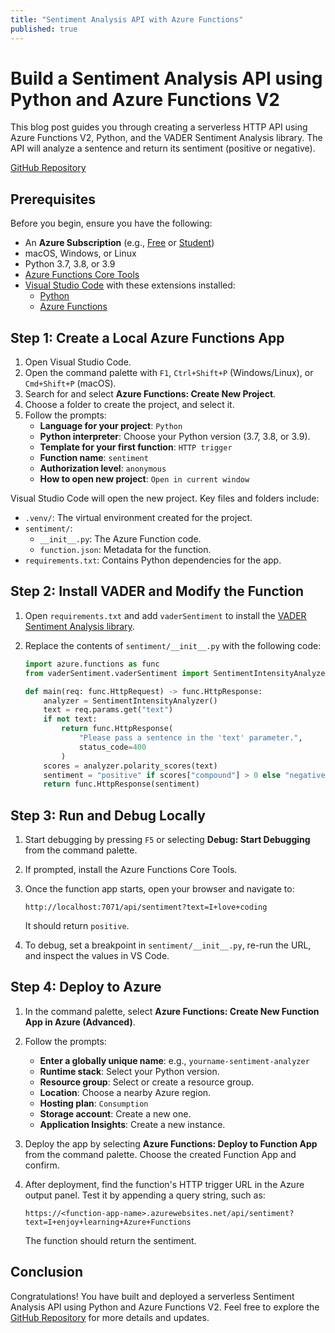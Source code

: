 ```yaml
---
title: "Sentiment Analysis API with Azure Functions"
published: true
---
```


# Build a Sentiment Analysis API using Python and Azure Functions V2

This blog post guides you through creating a serverless HTTP API using Azure Functions V2, Python, and the VADER Sentiment Analysis library. The API will analyze a sentence and return its sentiment (positive or negative).

[GitHub Repository](https://github.com/RolandBouwer/Sentiment-Analysis-Azure-Functions)

## Prerequisites

Before you begin, ensure you have the following:

- An **Azure Subscription** (e.g., [Free](https://aka.ms/azure-free-account) or [Student](https://aka.ms/azure-student-account))
- macOS, Windows, or Linux
- Python 3.7, 3.8, or 3.9
- [Azure Functions Core Tools](https://docs.microsoft.com/azure/azure-functions/functions-run-local#install-the-azure-functions-core-tools)
- [Visual Studio Code](https://code.visualstudio.com/download) with these extensions installed:
  - [Python](https://marketplace.visualstudio.com/items?itemName=ms-python.python)
  - [Azure Functions](https://marketplace.visualstudio.com/items?itemName=ms-azuretools.vscode-azurefunctions)

## Step 1: Create a Local Azure Functions App

1. Open Visual Studio Code.
2. Open the command palette with `F1`, `Ctrl+Shift+P` (Windows/Linux), or `Cmd+Shift+P` (macOS).
3. Search for and select **Azure Functions: Create New Project**.
4. Choose a folder to create the project, and select it.
5. Follow the prompts:
    - **Language for your project**: `Python`
    - **Python interpreter**: Choose your Python version (3.7, 3.8, or 3.9).
    - **Template for your first function**: `HTTP trigger`
    - **Function name**: `sentiment`
    - **Authorization level**: `anonymous`
    - **How to open new project**: `Open in current window`

Visual Studio Code will open the new project. Key files and folders include:

- `.venv/`: The virtual environment created for the project.
- `sentiment/`:
  - `__init__.py`: The Azure Function code.
  - `function.json`: Metadata for the function.
- `requirements.txt`: Contains Python dependencies for the app.

## Step 2: Install VADER and Modify the Function

1. Open `requirements.txt` and add `vaderSentiment` to install the [VADER Sentiment Analysis library](https://github.com/cjhutto/vaderSentiment).

2. Replace the contents of `sentiment/__init__.py` with the following code:

    ```python
    import azure.functions as func
    from vaderSentiment.vaderSentiment import SentimentIntensityAnalyzer

    def main(req: func.HttpRequest) -> func.HttpResponse:
        analyzer = SentimentIntensityAnalyzer()
        text = req.params.get("text")
        if not text:
            return func.HttpResponse(
                "Please pass a sentence in the 'text' parameter.",
                status_code=400
            )
        scores = analyzer.polarity_scores(text)
        sentiment = "positive" if scores["compound"] > 0 else "negative"
        return func.HttpResponse(sentiment)
    ```

## Step 3: Run and Debug Locally

1. Start debugging by pressing `F5` or selecting **Debug: Start Debugging** from the command palette.
2. If prompted, install the Azure Functions Core Tools.
3. Once the function app starts, open your browser and navigate to:

    ```
    http://localhost:7071/api/sentiment?text=I+love+coding
    ```

   It should return `positive`.

4. To debug, set a breakpoint in `sentiment/__init__.py`, re-run the URL, and inspect the values in VS Code.

## Step 4: Deploy to Azure

1. In the command palette, select **Azure Functions: Create New Function App in Azure (Advanced)**.
2. Follow the prompts:
    - **Enter a globally unique name**: e.g., `yourname-sentiment-analyzer`
    - **Runtime stack**: Select your Python version.
    - **Resource group**: Select or create a resource group.
    - **Location**: Choose a nearby Azure region.
    - **Hosting plan**: `Consumption`
    - **Storage account**: Create a new one.
    - **Application Insights**: Create a new instance.

3. Deploy the app by selecting **Azure Functions: Deploy to Function App** from the command palette. Choose the created Function App and confirm.

4. After deployment, find the function's HTTP trigger URL in the Azure output panel. Test it by appending a query string, such as:

    ```
    https://<function-app-name>.azurewebsites.net/api/sentiment?text=I+enjoy+learning+Azure+Functions
    ```

   The function should return the sentiment.

## Conclusion

Congratulations! You have built and deployed a serverless Sentiment Analysis API using Python and Azure Functions V2. Feel free to explore the [GitHub Repository](https://github.com/RolandBouwer/Sentiment-Analysis-Azure-Functions) for more details and updates.


